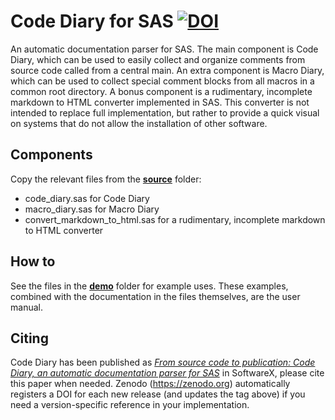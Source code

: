 # Code Diary for SAS [![DOI](https://zenodo.org/badge/80657929.svg)](https://zenodo.org/badge/latestdoi/80657929)

An automatic documentation parser for SAS.
The main component is Code Diary, which can be used to easily collect and organize comments from source code called from a central main.
An extra component is Macro Diary, which can be used to collect special comment blocks from all macros in a common root directory.
A bonus component is a rudimentary, incomplete markdown to HTML converter implemented in SAS. 
This converter is not intended to replace full implementation, but rather to provide a quick visual on systems that do not allow the installation of other software.

## Components
Copy the relevant files from the [**source**](https://github.com/VaccineAndDrugEvaluationCentre/code-diary-sas/tree/master/source) folder:
- code_diary.sas for Code Diary
- macro_diary.sas for Macro Diary
- convert_markdown_to_html.sas for a rudimentary, incomplete markdown to HTML converter

## How to
See the files in the [**demo**](https://github.com/VaccineAndDrugEvaluationCentre/code-diary-sas/tree/master/demo) folder for example uses.
These examples, combined with the documentation in the files themselves, are the user manual.

## Citing
Code Diary has been published as *[From source code to publication: Code Diary, an automatic documentation parser for SAS](https://www.sciencedirect.com/science/article/pii/S2352711018300669)* in SoftwareX, please cite this paper when needed. Zenodo (https://zenodo.org) automatically registers a DOI for each new release (and updates the tag above) if you need a version-specific reference in your implementation.
